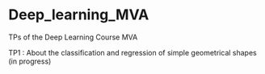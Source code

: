 # Deep_learning_MVA
TPs of the Deep Learning Course MVA

TP1 : About the classification and regression of simple geometrical shapes (in progress)
